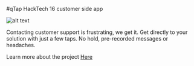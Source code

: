 #qTap 
HackTech 16 customer side app

![alt text](http://dominickmalzone.com/img/qTapScreensFixed.gif "Screenshots")

Contacting customer support is frustrating, we get it. Get directly to your solution with just a few taps. No hold, pre-recorded messages or headaches.

Learn more about the project [Here](http://www.dominickmalzone.com/project-qtap)
